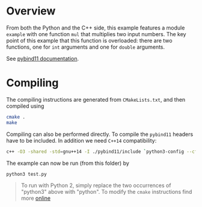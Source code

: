 
# Overview

From both the Python and the C++ side, this example features a module `example` with one function `mul` that multiplies two input numbers. The key point of this example that this function is overloaded: there are two functions, one for `int` arguments and one for `double` arguments. 

See [pybind11 documentation](http://pybind11.readthedocs.io/en/master/classes.html#overloaded-methods).

# Compiling

The compiling instructions are generated from `CMakeLists.txt`, and then compiled using

```bash
cmake .
make
```

Compiling can also be performed directly. To compile the `pybind11` headers have to be included. In addition we need `C++14` compatibility:

```bash
c++ -O3 -shared -std=gnu++14 -I ./pybind11/include `python3-config --cflags --ldflags --libs` example.cpp -o example.so -fPIC
```

The example can now be run (from this folder) by

```bash
python3 test.py
```

>   To run with Python 2, simply replace the two occurrences of "python3" above with "python". To modify the `cmake` instructions find more [online](http://pybind11.readthedocs.io/en/master/compiling.html?highlight=cmake)
